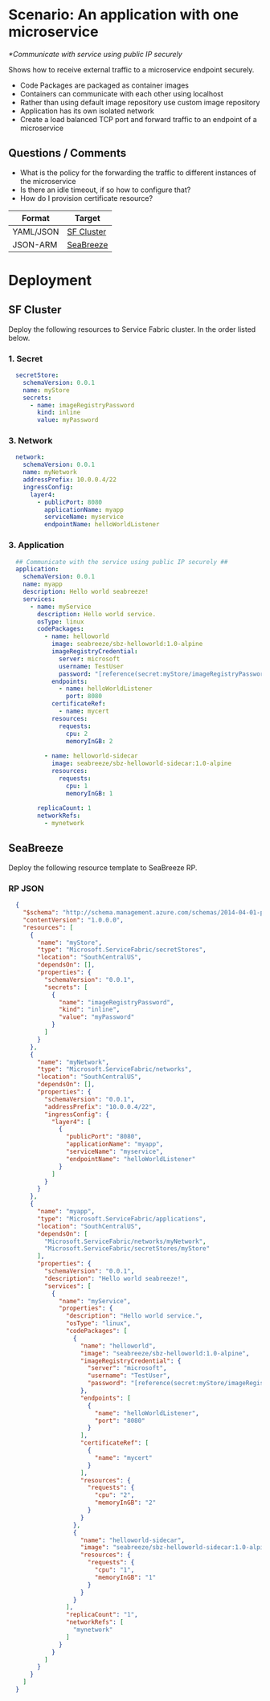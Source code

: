 # Scenario: An application with one microservice 

_**Communicate with service using public IP securely*_

Shows how to receive external traffic to a microservice endpoint securely.

* Code Packages are packaged as container images
* Containers can communicate with each other using localhost
* Rather than using default image repository use custom image repository
* Application has its own isolated network
* Create a load balanced TCP port and forward traffic to an endpoint of a microservice

## Questions / Comments 
  - What is the policy for the forwarding the traffic to different instances of the microservice
  - Is there an idle timeout, if so how to configure that?
  - How do I provision certificate resource?


| Format | Target | 
|--------|--------|
|  YAML/JSON | [SF Cluster](#sf-cluster) | 
|  JSON-ARM  | [SeaBreeze](#seabreeze) | 

# Deployment
## SF Cluster
Deploy the following resources to Service Fabric cluster. In the order listed below.

### 1. Secret

```YAML
  secretStore:
    schemaVersion: 0.0.1
    name: myStore
    secrets:
      - name: imageRegistryPassword
        kind: inline
        value: myPassword

```

### 3. Network

```YAML
  network:
    schemaVersion: 0.0.1
    name: myNetwork
    addressPrefix: 10.0.0.4/22
    ingressConfig:
      layer4:
        - publicPort: 8080
          applicationName: myapp
          serviceName: myservice
          endpointName: helloWorldListener

```

### 3. Application

```YAML
  ## Communicate with the service using public IP securely ##
  application:
    schemaVersion: 0.0.1
    name: myapp
    description: Hello world seabreeze! 
    services:
      - name: myService
        description: Hello world service.
        osType: linux
        codePackages:
          - name: helloworld
            image: seabreeze/sbz-helloworld:1.0-alpine
            imageRegistryCredential:
              server: microsoft
              username: TestUser
              password: "[reference(secret:myStore/imageRegistryPassword)]"
            endpoints:
              - name: helloWorldListener
                port: 8080
            certificateRef:
              - name: mycert
            resources:
              requests:
                cpu: 2
                memoryInGB: 2
  
          - name: helloworld-sidecar
            image: seabreeze/sbz-helloworld-sidecar:1.0-alpine
            resources:
              requests:
                cpu: 1
                memoryInGB: 1
  
        replicaCount: 1
        networkRefs:
          - mynetwork

```

## SeaBreeze
Deploy the following resource template to SeaBreeze RP.

### RP JSON

```JSON
  {
    "$schema": "http://schema.management.azure.com/schemas/2014-04-01-preview/deploymentTemplate.json",
    "contentVersion": "1.0.0.0",
    "resources": [
      {
        "name": "myStore",
        "type": "Microsoft.ServiceFabric/secretStores",
        "location": "SouthCentralUS",
        "dependsOn": [],
        "properties": {
          "schemaVersion": "0.0.1",
          "secrets": [
            {
              "name": "imageRegistryPassword",
              "kind": "inline",
              "value": "myPassword"
            }
          ]
        }
      },
      {
        "name": "myNetwork",
        "type": "Microsoft.ServiceFabric/networks",
        "location": "SouthCentralUS",
        "dependsOn": [],
        "properties": {
          "schemaVersion": "0.0.1",
          "addressPrefix": "10.0.0.4/22",
          "ingressConfig": {
            "layer4": [
              {
                "publicPort": "8080",
                "applicationName": "myapp",
                "serviceName": "myservice",
                "endpointName": "helloWorldListener"
              }
            ]
          }
        }
      },
      {
        "name": "myapp",
        "type": "Microsoft.ServiceFabric/applications",
        "location": "SouthCentralUS",
        "dependsOn": [
          "Microsoft.ServiceFabric/networks/myNetwork",
          "Microsoft.ServiceFabric/secretStores/myStore"
        ],
        "properties": {
          "schemaVersion": "0.0.1",
          "description": "Hello world seabreeze!",
          "services": [
            {
              "name": "myService",
              "properties": {
                "description": "Hello world service.",
                "osType": "linux",
                "codePackages": [
                  {
                    "name": "helloworld",
                    "image": "seabreeze/sbz-helloworld:1.0-alpine",
                    "imageRegistryCredential": {
                      "server": "microsoft",
                      "username": "TestUser",
                      "password": "[reference(secret:myStore/imageRegistryPassword)]"
                    },
                    "endpoints": [
                      {
                        "name": "helloWorldListener",
                        "port": "8080"
                      }
                    ],
                    "certificateRef": [
                      {
                        "name": "mycert"
                      }
                    ],
                    "resources": {
                      "requests": {
                        "cpu": "2",
                        "memoryInGB": "2"
                      }
                    }
                  },
                  {
                    "name": "helloworld-sidecar",
                    "image": "seabreeze/sbz-helloworld-sidecar:1.0-alpine",
                    "resources": {
                      "requests": {
                        "cpu": "1",
                        "memoryInGB": "1"
                      }
                    }
                  }
                ],
                "replicaCount": "1",
                "networkRefs": [
                  "mynetwork"
                ]
              }
            }
          ]
        }
      }
    ]
  }

```
